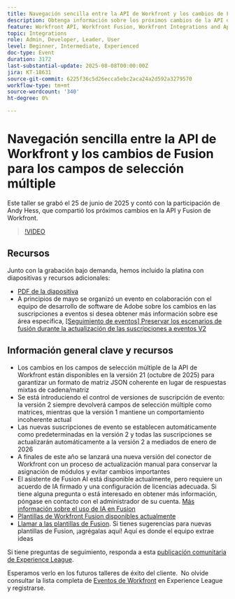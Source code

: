 ```yaml
---
title: Navegación sencilla entre la API de Workfront y los cambios de Fusion para los campos de selección múltiple
description: Obtenga información sobre los próximos cambios de la API de Adobe Workfront y Fusion, incluidas las actualizaciones de campos de selección múltiple, las versiones de suscripción de evento y las estrategias para evitar cambios importantes.
feature: Workfront API, Workfront Fusion, Workfront Integrations and Apps
topic: Integrations
role: Admin, Developer, Leader, User
level: Beginner, Intermediate, Experienced
doc-type: Event
duration: 3172
last-substantial-update: 2025-08-08T00:00:00Z
jira: KT-18631
source-git-commit: 6225f36c5d26ecca5ebc2aca24a2d592a3279570
workflow-type: tm+mt
source-wordcount: '340'
ht-degree: 0%

---
```



# Navegación sencilla entre la API de Workfront y los cambios de Fusion para los campos de selección múltiple

Este taller se grabó el 25 de junio de 2025 y contó con la participación de Andy Hess, que compartió los próximos cambios en la API y Fusion de Workfront.

>[!VIDEO](https://video.tv.adobe.com/v/3469978/?learn=on&enablevpops)

## Recursos

Junto con la grabación bajo demanda, hemos incluido la platina con diapositivas y recursos adicionales:
* [PDF de la diapositiva](https://workfront-experience.s3.us-west-2.amazonaws.com/Training/Guides/Customer+Success+at+Scale/Navigating+the+API+and+Fusion+Changes+for+Multi-Select+Fields+with+Ease+062425.pdf)
* A principios de mayo se organizó un evento en colaboración con el equipo de desarrollo de software de Adobe sobre los cambios en las suscripciones a eventos si desea obtener más información sobre ese área específica, [[Seguimiento de eventos] Preservar los escenarios de fusión durante la actualización de las suscripciones a eventos V2](https://experienceleaguecommunities.adobe.com/t5/workfront-discussions/event-follow-up-preserving-your-fusion-scenarios-during-the/m-p/754182#M4041)

## Información general clave y recursos

* Los cambios en los campos de selección múltiple de la API de Workfront están disponibles en la versión 21 (octubre de 2025) para garantizar un formato de matriz JSON coherente en lugar de respuestas mixtas de cadena/matriz
* Se está introduciendo el control de versiones de suscripción de evento: la versión 2 siempre devolverá campos de selección múltiple como matrices, mientras que la versión 1 mantiene un comportamiento incoherente actual
* Las nuevas suscripciones de evento se establecen automáticamente como predeterminadas en la versión 2 y todas las suscripciones se actualizarán automáticamente a la versión 2 a mediados de enero de 2026
* A finales de este año se lanzará una nueva versión del conector de Workfront con un proceso de actualización manual para conservar la asignación de módulos y evitar cambios importantes
* El asistente de Fusion AI está disponible actualmente, pero requiere un acuerdo de IA firmado y una configuración de licencias adecuada. Si tiene alguna pregunta o está interesado en obtener más información, póngase en contacto con el administrador de su cuenta. [Más información sobre el uso de IA en Fusion](https://experienceleague.adobe.com/en/docs/workfront-fusion/using/manage-scenarios/fusion-ai-assistant)
* [Plantillas de Workfront Fusion disponibles actualmente](https://experienceleague.adobe.com/en/docs/workfront-fusion/using/create-and-manage-templates/currently-available-fusion-templates)
* [Llamar a las plantillas de Fusion](https://experienceleaguecommunities.adobe.com/t5/workfront-discussions/call-for-fusion-template-ideas/m-p/732085#M3686). Si tienes sugerencias para nuevas plantillas de Fusion, ¡agrégalas aquí! Aquí es donde el equipo extrae ideas  

Si tiene preguntas de seguimiento, responda a esta [publicación comunitaria de Experience League](https://experienceleaguecommunities.adobe.com/t5/workfront-discussions/event-follow-up-navigating-the-workfront-api-and-fusion-changes/td-p/761253). 

Esperamos verlo en los futuros talleres de éxito del cliente.  No olvide consultar la lista completa de [Eventos de Workfront](https://experienceleague.adobe.com/events/?filters=Workfront) en Experience League y registrarse.